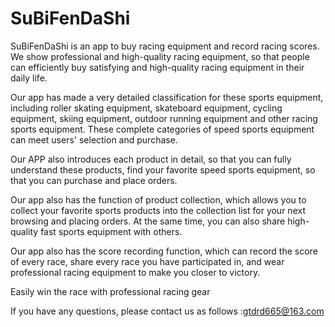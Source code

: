 # SuBiFenDaShi

SuBiFenDaShi is an app to buy racing equipment and record racing scores. We show professional and high-quality racing equipment, so that people can efficiently buy satisfying and high-quality racing equipment in their daily life.

Our app has made a very detailed classification for these sports equipment, including roller skating equipment, skateboard equipment, cycling equipment, skiing equipment, outdoor running equipment and other racing sports equipment. These complete categories of speed sports equipment can meet users' selection and purchase.

Our APP also introduces each product in detail, so that you can fully understand these products, find your favorite speed sports equipment, so that you can purchase and place orders.

Our app also has the function of product collection, which allows you to collect your favorite sports products into the collection list for your next browsing and placing orders. At the same time, you can also share high-quality fast sports equipment with others.

Our app also has the score recording function, which can record the score of every race, share every race you have participated in, and wear professional racing equipment to make you closer to victory.

Easily win the race with professional racing gear

If you have any questions, please contact us as follows :gtdrd665@163.com
